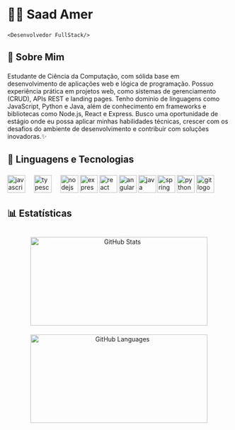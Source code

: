 <h1 align="left">👨‍💻 Saad Amer </h1>

###

`<Desenvolvedor FullStack/>`

###

<h2 align="left">👋 Sobre Mim</h2>

###

<p align="left">Estudante de Ciência da Computação, com sólida base em desenvolvimento de aplicações web e lógica de
 programação. Possuo experiência prática em projetos web, como sistemas de gerenciamento (CRUD), APIs
 REST e landing pages. Tenho domínio de linguagens como JavaScript, Python e Java, além de conhecimento
 em frameworks e bibliotecas como Node.js, React e Express. Busco uma oportunidade de estágio onde
 eu possa aplicar minhas habilidades técnicas, crescer com os desafios do ambiente de desenvolvimento e
 contribuir com soluções inovadoras.✨ </p>

###

<h2 align="left">🤖 Linguagens e Tecnologias</h2>

###

<div align="left">
  <img src="https://cdn.jsdelivr.net/gh/devicons/devicon/icons/javascript/javascript-original.svg" height="40" alt="javascript logo"  />
  <img width="12" />
  <img src="https://cdn.jsdelivr.net/gh/devicons/devicon/icons/typescript/typescript-original.svg" height="40" alt="typescript logo"  />
  <img width="12" />
   <img src="https://cdn.jsdelivr.net/gh/devicons/devicon/icons/nodejs/nodejs-original.svg" height="40" alt="nodejs logo"  />
   <img src="https://cdn.jsdelivr.net/gh/devicons/devicon@latest/icons/express/express-original.svg" height="40" color="white" alt="express logo"/>
   <img src="https://cdn.jsdelivr.net/gh/devicons/devicon/icons/react/react-original.svg" height="40" alt="react logo"  />
   <img src="https://cdn.jsdelivr.net/gh/devicons/devicon@latest/icons/angular/angular-original.svg" height="40" alt="angular logo"  />   
   <img src="https://cdn.jsdelivr.net/gh/devicons/devicon@latest/icons/java/java-original.svg" height="40" alt="java logo"   />
   <img src="https://cdn.jsdelivr.net/gh/devicons/devicon@latest/icons/spring/spring-original.svg" height="40" alt="spring logo"  />
   <img src="https://cdn.jsdelivr.net/gh/devicons/devicon@latest/icons/python/python-original.svg" height="40" alt="python logo"  />
   <img src="https://cdn.jsdelivr.net/gh/devicons/devicon@latest/icons/git/git-original.svg" height="40" alt="git logo"/>
</div>

###


<h2 align="left">📊 Estatísticas</h2>

###

<div align="center">
  <img 
    alt="GitHub Stats" 
    height="200" 
    width="400"
    style="margin: 10px;"
    src="https://github-readme-stats.vercel.app/api?username=SaadZ3&show_icons=true&theme=tokyonight&include_all_commits=true&locale=pt-br" 
  />
  <img 
    alt="GitHub Languages" 
    height="200" 
    width="400"
    style="margin: 10px;"
    src="https://github-readme-stats.vercel.app/api/top-langs/?username=SaadZ3&theme=tokyonight&layout=compact&custom_title=Tecnologias" 
  />
</div>

